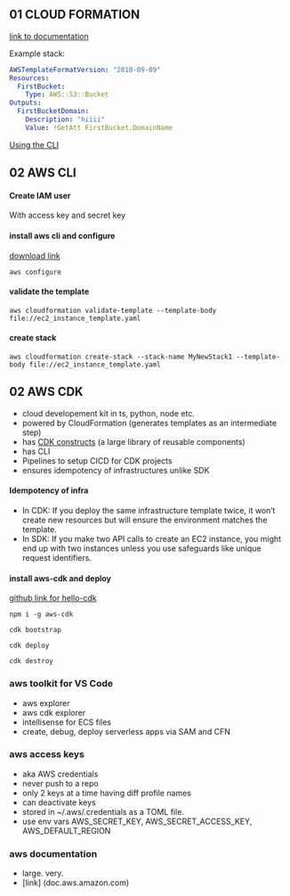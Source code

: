 ## 01 CLOUD FORMATION

[link to documentation]( https://docs.aws.amazon.com/AWSCloudFormation/latest/UserGuide/cfn-console-create-stack.html)

Example stack:

```yaml
AWSTemplateFormatVersion: "2010-09-09"
Resources:
  FirstBucket:
    Type: AWS::S3::Bucket
Outputs:
  FirstBucketDomain:
    Description: "hiiii"
    Value: !GetAtt FirstBucket.DomainName
```

[Using the CLI](https://docs.aws.amazon.com/cli/latest/reference/cloudformation/create-stack.html)

## 02 AWS CLI

#### Create IAM user
With access key and secret key

#### install aws cli and configure
[download link](https://docs.aws.amazon.com/cli/latest/userguide/getting-started-install.html)

`aws configure`

#### validate the template
`aws cloudformation validate-template --template-body file://ec2_instance_template.yaml`

#### create stack
`aws cloudformation create-stack --stack-name MyNewStack1 --template-body file://ec2_instance_template.yaml
`
## 02 AWS CDK
- cloud developement kit in ts, python, node etc.
- powered by CloudFormation (generates templates as an intermediate step)
- has [CDK constructs](constructs.dev) (a large library of reusable components)
- has CLI
- Pipelines to setup CICD for CDK projects 
- ensures idempotency of infrastructures unlike SDK

#### Idempotency of infra
- In CDK: If you deploy the same infrastructure template twice, it won’t create new resources but will ensure the environment matches the template.
- In SDK: If you make two API calls to create an EC2 instance, you might end up with two instances unless you use safeguards like unique request identifiers.

#### install aws-cdk and deploy
[github link for hello-cdk](https://github.com/aws/aws-cdk)

`npm i -g aws-cdk`

`cdk bootstrap`

`cdk deploy`

`cdk destroy`

### aws toolkit for VS Code
- aws explorer
- aws cdk explorer
- intellisense for ECS files
- create, debug, deploy serverless apps via SAM and CFN

### aws access keys
- aka AWS credentials
- never push to a repo
- only 2 keys at a time having diff profile names
- can deactivate keys
- stored in ~/.aws/.credentials as a TOML file.
- use env vars AWS_SECRET_KEY, AWS_SECRET_ACCESS_KEY, AWS_DEFAULT_REGION

### aws documentation
- large. very.
- [link] (doc.aws.amazon.com)